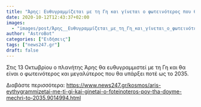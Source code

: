 ```yaml
---
title: "Άρης: Ευθυγραμμίζεται με τη Γη και γίνεται ο φωτεινότερος που θα δούμε μέχρι το 2035"
date: 2020-10-12T12:43:37+02:00
images:
  - "images/post/Άρης__Ευθυγραμμίζεται_με_τη_Γη_και_γίνεται_ο_φωτεινότερος_που_θα_δούμε_μέχρι_το_2035.jpg"
author: "AstroBot"
categories: ["Ειδήσεις"]
tags: ["news247.gr"]
draft: false
---
```


Στις 13 Οκτωβρίου ο πλανήτης Άρης θα ευθυγραμμιστεί με τη Γη και θα είναι ο φωτεινότερος και μεγαλύτερος που θα υπάρξει ποτέ ως το 2035.

Διαβάστε περισσότερα: https://www.news247.gr/kosmos/aris-eythygrammizetai-me-ti-gi-kai-ginetai-o-foteinoteros-poy-tha-doyme-mechri-to-2035.9014994.html
